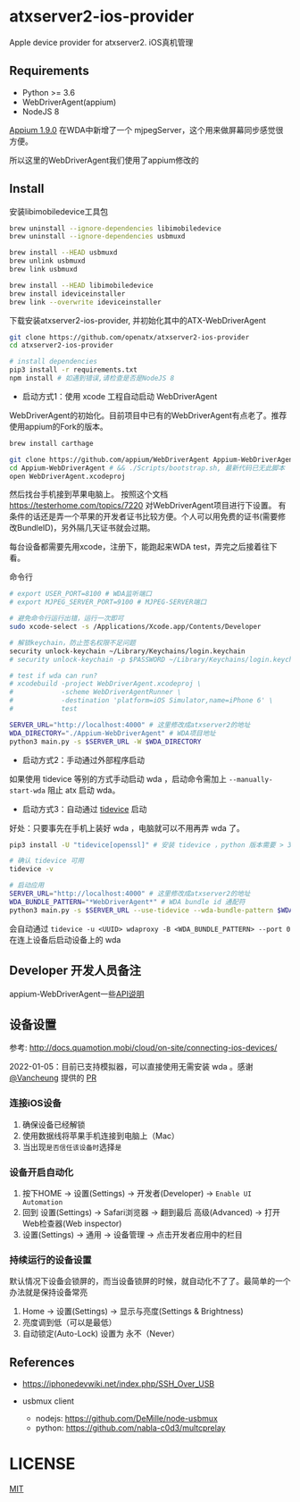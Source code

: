 # atxserver2-ios-provider
Apple device provider for atxserver2. iOS真机管理

## Requirements
- Python >= 3.6
- WebDriverAgent(appium)
- NodeJS 8

[Appium 1.9.0](https://testerhome.com/topics/16235) 在WDA中新增了一个 mjpegServer，这个用来做屏幕同步感觉很方便。

所以这里的WebDriverAgent我们使用了appium修改的

## Install
安装libimobiledevice工具包

```bash
brew uninstall --ignore-dependencies libimobiledevice
brew uninstall --ignore-dependencies usbmuxd

brew install --HEAD usbmuxd
brew unlink usbmuxd
brew link usbmuxd

brew install --HEAD libimobiledevice
brew install ideviceinstaller
brew link --overwrite ideviceinstaller
```

下载安装atxserver2-ios-provider, 并初始化其中的ATX-WebDriverAgent

```bash
git clone https://github.com/openatx/atxserver2-ios-provider
cd atxserver2-ios-provider

# install dependencies
pip3 install -r requirements.txt
npm install # 如遇到错误,请检查是否是NodeJS 8
```
* 启动方式1：使用 xcode 工程自动启动 WebDriverAgent

WebDriverAgent的初始化。目前项目中已有的WebDriverAgent有点老了。推荐使用appium的Fork的版本。

```bash
brew install carthage

git clone https://github.com/appium/WebDriverAgent Appium-WebDriverAgent
cd Appium-WebDriverAgent # && ./Scripts/bootstrap.sh, 最新代码已无此脚本
open WebDriverAgent.xcodeproj
```

然后找台手机接到苹果电脑上。
按照这个文档<https://testerhome.com/topics/7220> 对WebDriverAgent项目进行下设置。
有条件的话还是弄一个苹果的开发者证书比较方便。个人可以用免费的证书(需要修改BundleID)，另外隔几天证书就会过期。

每台设备都需要先用xcode，注册下，能跑起来WDA test，弄完之后接着往下看。

命令行
```bash
# export USER_PORT=8100 # WDA监听端口
# export MJPEG_SERVER_PORT=9100 # MJPEG-SERVER端口

# 避免命令行运行出错，运行一次即可
sudo xcode-select -s /Applications/Xcode.app/Contents/Developer

# 解锁keychain，防止签名权限不足问题
security unlock-keychain ~/Library/Keychains/login.keychain
# security unlock-keychain -p $PASSWORD ~/Library/Keychains/login.keychain

# test if wda can run?
# xcodebuild -project WebDriverAgent.xcodeproj \
#            -scheme WebDriverAgentRunner \
#            -destination 'platform=iOS Simulator,name=iPhone 6' \
#            test

SERVER_URL="http://localhost:4000" # 这里修改成atxserver2的地址
WDA_DIRECTORY="./Appium-WebDriverAgent" # WDA项目地址
python3 main.py -s $SERVER_URL -W $WDA_DIRECTORY
```

* 启动方式2：手动通过外部程序启动

如果使用 tidevice 等别的方式手动启动 wda ，启动命令需加上 `--manually-start-wda` 阻止 atx 启动 wda。

* 启动方式3：自动通过 [tidevice](https://github.com/alibaba/taobao-iphone-device) 启动

好处：只要事先在手机上装好 wda ，电脑就可以不用再弄 wda 了。

```bash
pip3 install -U "tidevice[openssl]" # 安装 tidevice ，python 版本需要 > 3.6。详情参考 https://github.com/alibaba/taobao-iphone-device

# 确认 tidevice 可用
tidevice -v

# 启动应用
SERVER_URL="http://localhost:4000" # 这里修改成atxserver2的地址
WDA_BUNDLE_PATTERN="*WebDriverAgent*" # WDA bundle id 通配符
python3 main.py -s $SERVER_URL --use-tidevice --wda-bundle-pattern $WDA_BUNDLE_PATTERN
```

会自动通过 `tidevice -u <UUID> wdaproxy -B <WDA_BUNDLE_PATTERN> --port 0` 在连上设备后启动设备上的 wda 





## Developer 开发人员备注
appium-WebDriverAgent一些[API说明](WDA-API.md)

## 设备设置
参考: http://docs.quamotion.mobi/cloud/on-site/connecting-ios-devices/

2022-01-05：目前已支持模拟器，可以直接使用无需安装 wda 。感谢 [@Vancheung](https://github.com/Vancheung) 提供的 [PR](https://github.com/openatx/atxserver2-ios-provider/pull/29)

### 连接iOS设备
1. 确保设备已经解锁
2. 使用数据线将苹果手机连接到电脑上（Mac）
3. 当出现`是否信任该设备时`选择`是`

### 设备开启自动化
1. 按下HOME -> 设置(Settings) -> 开发者(Developer) -> `Enable UI Automation`
2. 回到 设置(Settings) -> Safari浏览器 -> 翻到最后 高级(Advanced) -> 打开 Web检查器(Web inspector)
3. 设置(Settings) -> 通用 -> 设备管理 -> 点击开发者应用中的栏目 

### 持续运行的设备设置
默认情况下设备会锁屏的，而当设备锁屏的时候，就自动化不了了。最简单的一个办法就是保持设备常亮

1. Home -> 设置(Settings) -> 显示与亮度(Settings & Brightness)
2. 亮度调到低（可以是最低）
3. 自动锁定(Auto-Lock) 设置为 永不（Never）

## References
- https://iphonedevwiki.net/index.php/SSH_Over_USB
- usbmux client

    - nodejs: https://github.com/DeMille/node-usbmux
    - python: https://github.com/nabla-c0d3/multcprelay

# LICENSE
[MIT](LICENSE)
